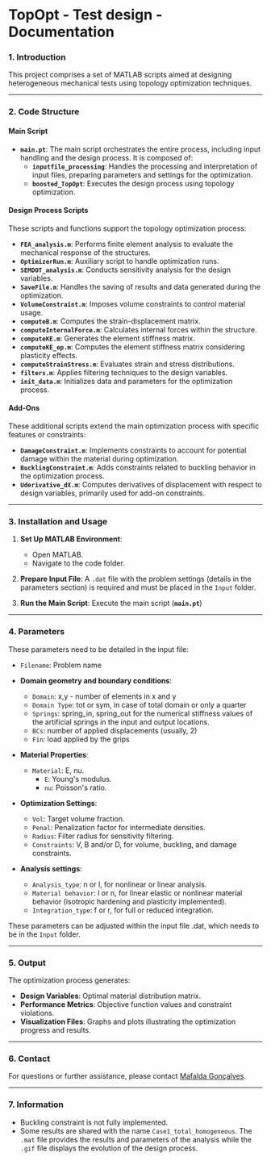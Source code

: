 # TopOpt - Test design - Documentation

### **1. Introduction**

This project comprises a set of MATLAB scripts aimed at designing heterogeneous mechanical tests using topology optimization techniques.

---

### **2. Code Structure**

#### **Main Script**
- **`main.pt`**: The main script orchestrates the entire process, including input handling and the design process. It is composed of:
  - **`inputfile_processing`**: Handles the processing and interpretation of input files, preparing parameters and settings for the optimization.
  - **`boosted_TopOpt`**: Executes the design process using topology optimization.

#### **Design Process Scripts**
These scripts and functions support the topology optimization process:

- **`FEA_analysis.m`**: Performs finite element analysis to evaluate the mechanical response of the structures.
- **`OptimizerRun.m`**: Auxiliary script to handle optimization runs.
- **`SEMDOT_analysis.m`**: Conducts sensitivity analysis for the design variables.
- **`SaveFile.m`**: Handles the saving of results and data generated during the optimization.
- **`VolumeConstraint.m`**: Imposes volume constraints to control material usage.
- **`computeB.m`**: Computes the strain-displacement matrix.
- **`computeInternalForce.m`**: Calculates internal forces within the structure.
- **`computeKE.m`**: Generates the element stiffness matrix.
- **`computeKE_ep.m`**: Computes the element stiffness matrix considering plasticity effects.
- **`computeStrainStress.m`**: Evaluates strain and stress distributions.
- **`filters.m`**: Applies filtering techniques to the design variables.
- **`init_data.m`**: Initializes data and parameters for the optimization process.

#### **Add-Ons**
These additional scripts extend the main optimization process with specific features or constraints:

- **`DamageConstraint.m`**: Implements constraints to account for potential damage within the material during optimization.
- **`BucklingConstraint.m`**: Adds constraints related to buckling behavior in the optimization process.
- **`Uderivative_dX.m`**: Computes derivatives of displacement with respect to design variables, primarily used for add-on constraints.

---

### **3. Installation and Usage**

1. **Set Up MATLAB Environment**:
   - Open MATLAB.
   - Navigate to the code folder.

2. **Prepare Input File**:
   A `.dat` file with the problem settings (details in the parameters section) is required and must be placed in the `Input` folder.

3. **Run the Main Script**:
   Execute the main script (**`main.pt`**)

---

### **4. Parameters**

These parameters need to be detailed in the input file:

- `Filename`: Problem name
  
- **Domain geometry and boundary conditions**:
  - `Domain`: x,y - number of elements in x and y
  - `Domain Type`: tot or sym, in case of total domain or only a quarter
  - `Springs`: spring_in, spring_out for the numerical stiffness values of the artificial springs in the input and output locations.
  - `BCs`: number of applied displacements (usually, 2)
  - `Fin`: load applied by the grips
    
- **Material Properties**:
  - `Material`: E, nu.
    - `E`: Young's modulus.
    - `nu`: Poisson's ratio.

- **Optimization Settings**:
  - `Vol`: Target volume fraction.
  - `Penal`: Penalization factor for intermediate densities.
  - `Radius`: Filter radius for sensitivity filtering.
  - `Constraints`: V, B and/or D, for volume, buckling, and damage constraints. 

- **Analysis settings**:
  - `Analysis_type`: n or l, for nonlinear or linear analysis.
  - `Material behavior`: l or n, for linear elastic or nonlinear material behavior (isotropic hardening and plasticity implemented).
  - `Integration_type`: f or r, for full or reduced integration.


These parameters can be adjusted within the input file .dat, which needs to be in the `Input` folder.

---

### **5. Output**

The optimization process generates:

- **Design Variables**: Optimal material distribution matrix.
- **Performance Metrics**: Objective function values and constraint violations.
- **Visualization Files**: Graphs and plots illustrating the optimization progress and results.

---

### **6. Contact**

For questions or further assistance, please contact [Mafalda Gonçalves](mafalda.goncalves@ua.pt).

---

### **7. Information**
- Buckling constraint is not fully implemented.
- Some results are shared with the name `Case1_total_homogeneous`. The `.mat` file provides the results and parameters of the analysis while the `.gif` file displays the evolution of the design process. 
